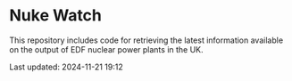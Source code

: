 # Nuke Watch

This repository includes code for retrieving the latest information available on the output of EDF nuclear power plants in the UK.

Last updated: 2024-11-21 19:12